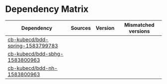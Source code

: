 # Dependency Matrix

Dependency | Sources | Version | Mismatched versions
---------- | ------- | ------- | -------------------
[cb-kubecd/bdd-spring-1583799783](https://github.com/cb-kubecd/bdd-spring-1583799783.git) |  | []() | 
[cb-kubecd/bdd-sbhg-1583800963](https://github.com/cb-kubecd/bdd-sbhg-1583800963.git) |  | []() | 
[cb-kubecd/bdd-nh-1583800963](https://github.com/cb-kubecd/bdd-nh-1583800963.git) |  | []() | 
